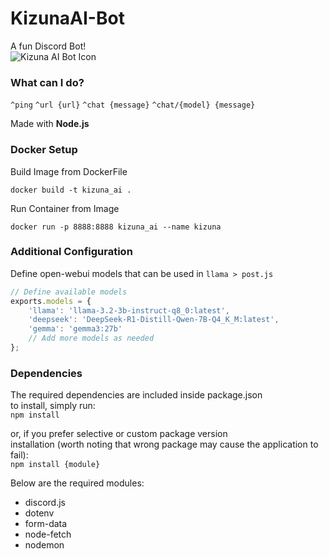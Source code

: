 # KizunaAI-Bot
A fun Discord Bot!
<br>
![Kizuna AI Bot Icon](http://static.sticker.ly/sticker_pack/7TrQjLCP4helYNI5vvXOVQ/NK5T6Z/2/6b68b769-14e4-4040-9eca-f2ff6fd4a78b.png)

### What can I do?

` ^ping `
` ^url {url} `
` ^chat {message} `
` ^chat/{model} {message} `

Made with **Node.js**

### Docker Setup
Build Image from DockerFile
```
docker build -t kizuna_ai .
```

Run Container from Image
```
docker run -p 8888:8888 kizuna_ai --name kizuna
```

### Additional Configuration
Define open-webui models that can be used in `llama > post.js`

```javascript
// Define available models
exports.models = {
    'llama': 'llama-3.2-3b-instruct-q8_0:latest',
    'deepseek': 'DeepSeek-R1-Distill-Qwen-7B-Q4_K_M:latest',
    'gemma': 'gemma3:27b'
    // Add more models as needed
};
```

### Dependencies

The required dependencies are included inside package.json  
to install, simply run:  
`npm install`

or, if you prefer selective or custom package version  
installation (worth noting that wrong package may cause the application to fail):  
`npm install {module}`  

Below are the required modules:

- discord.js
- dotenv
- form-data
- node-fetch
- nodemon
